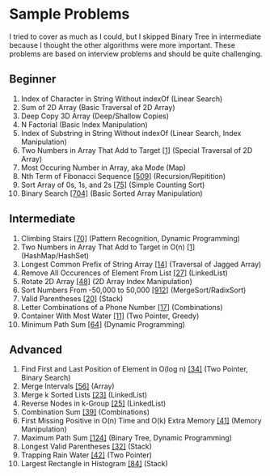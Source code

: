 # Sample Problems
I tried to cover as much as I could, but I skipped Binary Tree in intermediate because I thought the other algorithms were more important. These problems are based on interview problems and should be quite challenging.

## Beginner
 1. Index of Character in String Without indexOf (Linear Search)
 2. Sum of 2D Array (Basic Traversal of 2D Array)
 3. Deep Copy 3D Array (Deep/Shallow Copies)
 4. N Factorial (Basic Index Manipulation)
 5. Index of Substring in String Without indexOf (Linear Search, Index Manipulation)
 6. Two Numbers in Array That Add to Target [[1]](https://leetcode.com/problems/two-sum/) (Special Traversal of 2D Array)
 7. Most Occuring Number in Array, aka Mode (Map)
 8. Nth Term of Fibonacci Sequence [[509]](https://leetcode.com/problems/fibonacci-number/) (Recursion/Repitition)
 9. Sort Array of 0s, 1s, and 2s [[75]](https://leetcode.com/problems/sort-colors/) (Simple Counting Sort)
 10. Binary Search [[704]](https://leetcode.com/problems/binary-search/) (Basic Sorted Array Manipulation)

## Intermediate
 1. Climbing Stairs [[70]](https://leetcode.com/problems/climbing-stairs/) (Pattern Recognition, Dynamic Programming)
 2. Two Numbers in Array That Add to Target in O(n) [[1]](https://leetcode.com/problems/two-sum/) (HashMap/HashSet)
 3. Longest Common Prefix of String Array [[14]](https://leetcode.com/problems/longest-common-prefix/) (Traversal of Jagged Array)
 4. Remove All Occurences of Element From List [[27]](https://leetcode.com/problems/remove-element/) (LinkedList)
 5. Rotate 2D Array [[48]](https://leetcode.com/problems/rotate-image/) (2D Array Index Manipulation)
 6. Sort Numbers From -50,000 to 50,000 [[912]](https://leetcode.com/problems/sort-an-array/) (MergeSort/RadixSort)
 7. Valid Parentheses [[20]](https://leetcode.com/problems/valid-parentheses/) (Stack)
 8. Letter Combinations of a Phone Number [[17]](https://leetcode.com/problems/letter-combinations-of-a-phone-number/) (Combinations)
 9. Container With Most Water [[11]](https://leetcode.com/problems/container-with-most-water/) (Two Pointer, Greedy)
 10. Minimum Path Sum [[64]](https://leetcode.com/problems/minimum-path-sum/) (Dynamic Programming)

## Advanced
 1. Find First and Last Position of Element in O(log n) [[34]](https://leetcode.com/problems/find-first-and-last-position-of-element-in-sorted-array/) (Two Pointer, Binary Search)
 2. Merge Intervals [[56]](https://leetcode.com/problems/merge-intervals/) (Array)
 3. Merge k Sorted Lists [[23]](https://leetcode.com/problems/merge-k-sorted-lists) (LinkedList)
 4. Reverse Nodes in k-Group [[25]](https://leetcode.com/problems/reverse-nodes-in-k-group/) (LinkedList)
 5. Combination Sum [[39]](https://leetcode.com/problems/combination-sum/) (Combinations)
 6. First Missing Positive in O(n) Time and O(k) Extra Memory [[41]](https://leetcode.com/problems/first-missing-positive/) (Memory Manipulation)
 7. Maximum Path Sum [[124]](https://leetcode.com/problems/binary-tree-maximum-path-sum/) (Binary Tree, Dynamic Programming)
 8. Longest Valid Parentheses [[32]](https://leetcode.com/problems/longest-valid-parentheses/) (Stack)
 9. Trapping Rain Water [[42]](https://leetcode.com/problems/trapping-rain-water/) (Two Pointer)
 10. Largest Rectangle in Histogram [[84]](https://leetcode.com/problems/largest-rectangle-in-histogram/) (Stack)
